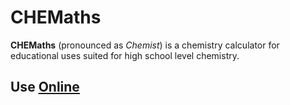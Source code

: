 # CHEMaths
**CHEMaths** (pronounced as *Chemist*) 
is a chemistry calculator for educational uses
suited for high school level chemistry.

## Use [Online](https://chemaths.herokuapp.com/)

